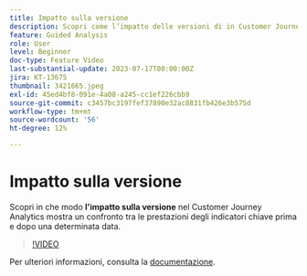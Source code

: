 ```yaml
---
title: Impatto sulla versione
description: Scopri come l’impatto delle versioni di in Customer Journey Analytics mostra un confronto tra le prestazioni degli indicatori chiave prima e dopo una determinata data.
feature: Guided Analysis
role: User
level: Beginner
doc-type: Feature Video
last-substantial-update: 2023-07-17T00:00:00Z
jira: KT-13675
thumbnail: 3421665.jpeg
exl-id: 45ed4bf8-091e-4a08-a245-cc1ef226cbb9
source-git-commit: c3457bc3197fef37890e32ac8831fb426e3b575d
workflow-type: tm+mt
source-wordcount: '56'
ht-degree: 12%

---
```


# Impatto sulla versione

Scopri in che modo **l&#39;impatto sulla versione** nel Customer Journey Analytics mostra un confronto tra le prestazioni degli indicatori chiave prima e dopo una determinata data.

>[!VIDEO](https://video.tv.adobe.com/v/3423450/?learn=on&captions=ita)

Per ulteriori informazioni, consulta la [documentazione](https://experienceleague.adobe.com/docs/analytics-platform/using/guided-analysis/impact/release.html?lang=it).
